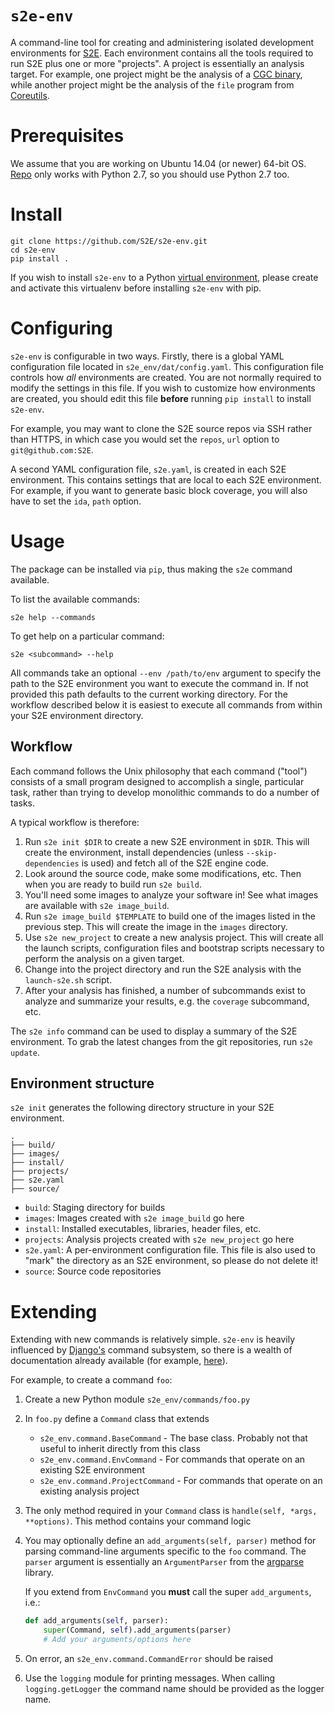 # `s2e-env`

A command-line tool for creating and administering isolated development
environments for [S2E](http://s2e.systems). Each environment contains all the
tools required to run S2E plus one or more "projects". A project is essentially
an analysis target. For example, one project might be the analysis of a [CGC
binary](https://github.com/CyberGrandChallenge/samples), while another project
might be the analysis of the ``file`` program from
[Coreutils](https://www.gnu.org/software/coreutils/coreutils.html).

# Prerequisites

We assume that you are working on Ubuntu 14.04 (or newer) 64-bit OS.
[Repo](https://code.google.com/p/git-repo/) only works with Python 2.7, so you
should use Python 2.7 too.

# Install

```
git clone https://github.com/S2E/s2e-env.git
cd s2e-env
pip install .
```

If you wish to install `s2e-env` to a Python
[virtual environment](http://docs.python-guide.org/en/latest/dev/virtualenvs/),
please create and activate this virtualenv before installing `s2e-env` with
pip.

# Configuring

`s2e-env` is configurable in two ways. Firstly, there is a global YAML
configuration file located in `s2e_env/dat/config.yaml`. This configuration
file controls how *all* environments are created. You are not normally required
to modify the settings in this file. If you wish to customize how environments
are created, you should edit this file **before** running `pip install` to
install `s2e-env`.

For example, you may want to clone the S2E source repos via SSH rather than
HTTPS, in which case you would set the `repos`, `url` option to
`git@github.com:S2E`.

A second YAML configuration file, `s2e.yaml`, is created in each S2E
environment. This contains settings that are local to each S2E environment. For
example, if you want to generate basic block coverage, you will also have to
set the `ida`, `path` option.

# Usage

The package can be installed via `pip`, thus making the `s2e` command
available.

To list the available commands:

```
s2e help --commands
```

To get help on a particular command:

```
s2e <subcommand> --help
```

All commands take an optional `--env /path/to/env` argument to specify the
path to the S2E environment you want to execute the command in. If not provided
this path defaults to the current working directory. For the workflow described
below it is easiest to execute all commands from within your S2E environment
directory.

## Workflow

Each command follows the Unix philosophy that each command ("tool") consists of
a small program designed to accomplish a single, particular task, rather than
trying to develop monolithic commands to do a number of tasks.

A typical workflow is therefore:

1. Run `s2e init $DIR` to create a new S2E environment in `$DIR`. This will
   create the environment, install dependencies (unless `--skip-dependencies`
   is used) and fetch all of the S2E engine code.
2. Look around the source code, make some modifications, etc. Then when you are
   ready to build run `s2e build`.
3. You'll need some images to analyze your software in! See what images are
   available with `s2e image_build`.
4. Run `s2e image_build $TEMPLATE` to build one of the images listed in the
   previous step. This will create the image in the `images` directory.
5. Use `s2e new_project` to create a new analysis project. This will create all
   the launch scripts, configuration files and bootstrap scripts necessary to
   perform the analysis on a given target.
6. Change into the project directory and run the S2E analysis with the
   `launch-s2e.sh` script.
7. After your analysis has finished, a number of subcommands exist to analyze
   and summarize your results, e.g. the ``coverage`` subcommand, etc.

The `s2e info` command can be used to display a summary of the S2E environment.
To grab the latest changes from the git repositories, run `s2e update`.

## Environment structure

`s2e init` generates the following directory structure in your S2E environment.

```
.
├── build/
├── images/
├── install/
├── projects/
├── s2e.yaml
├── source/
```

* `build`: Staging directory for builds
* `images`: Images created with `s2e image_build` go here
* `install`: Installed executables, libraries, header files, etc.
* `projects`: Analysis projects created with `s2e new_project` go here
* `s2e.yaml`: A per-environment configuration file. This file is also used to
  "mark" the directory as an S2E environment, so please do not delete it!
* `source`: Source code repositories

# Extending

Extending with new commands is relatively simple. `s2e-env` is heavily
influenced by [Django's](https://github.com/django/django) command subsystem,
so there is a wealth of documentation already available (for example,
[here](https://docs.djangoproject.com/en/1.10/howto/custom-management-commands/)).

For example, to create a command `foo`:

1. Create a new Python module `s2e_env/commands/foo.py`
2. In `foo.py` define a `Command` class that extends
    * `s2e_env.command.BaseCommand` - The base class. Probably not that useful
      to inherit directly from this class
    * `s2e_env.command.EnvCommand` - For commands that operate on an existing
      S2E environment
    * `s2e_env.command.ProjectCommand` - For commands that operate on an
      existing analysis project
3. The only method required in your `Command` class is
  `handle(self, *args, **options)`. This method contains your command logic
4. You may optionally define an `add_arguments(self, parser)` method for
   parsing command-line arguments specific to the `foo` command. The `parser`
   argument is essentially an `ArgumentParser` from the
   [argparse](https://docs.python.org/3/library/argparse.html) library.
   
   If you extend from `EnvCommand` you **must** call the super `add_arguments`,
   i.e.:

   ```python
   def add_arguments(self, parser):
       super(Command, self).add_arguments(parser)
       # Add your arguments/options here
   ```

5. On error, an `s2e_env.command.CommandError` should be raised
6. Use the `logging` module for printing messages. When calling
   `logging.getLogger` the command name should be provided as the logger name.
